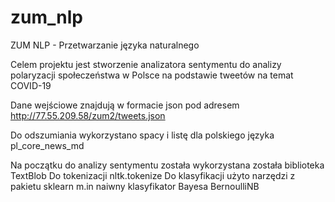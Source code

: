 # zum_nlp
ZUM NLP - Przetwarzanie języka naturalnego

Celem projektu jest stworzenie analizatora sentymentu do analizy polaryzacji społeczeństwa w Polsce na podstawie tweetów na temat COVID-19

Dane wejściowe znajdują w formacie json pod adresem http://77.55.209.58/zum2/tweets.json

Do odszumiania wykorzystano spacy i listę dla polskiego języka pl_core_news_md

Na początku do analizy sentymentu została wykorzystana została biblioteka TextBlob 
Do tokenizacji nltk.tokenize
Do klasyfikacji użyto narzędzi z pakietu sklearn m.in naiwny klasyfikator Bayesa BernoulliNB 
